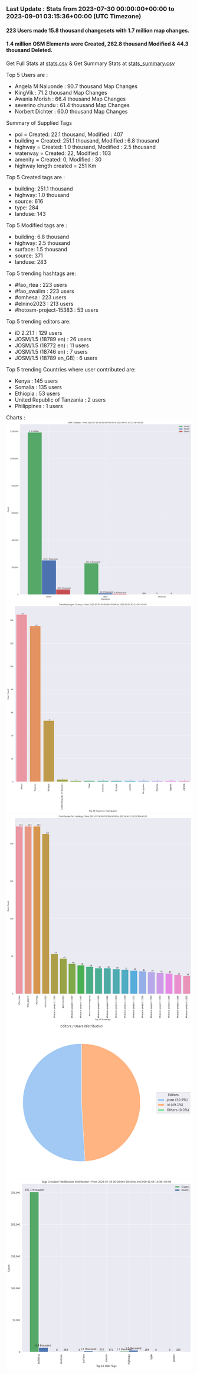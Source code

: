 ### Last Update : Stats from 2023-07-30 00:00:00+00:00 to 2023-09-01 03:15:36+00:00 (UTC Timezone)

#### 223 Users made 15.8 thousand changesets with 1.7 million map changes.
#### 1.4 million OSM Elements were Created, 262.8 thousand Modified & 44.3 thousand Deleted.
Get Full Stats at [stats.csv](/stats/omhesa/Daily/stats.csv)
 & Get Summary Stats at [stats_summary.csv](/stats/omhesa/Daily/stats_summary.csv)

Top 5 Users are : 
- Angela M Naluonde : 90.7 thousand Map Changes
- KingVik : 71.2 thousand Map Changes
- Awania Morish : 66.4 thousand Map Changes
- severino chundu : 61.4 thousand Map Changes
- Norbert Dichter : 60.0 thousand Map Changes

Summary of Supplied Tags
- poi = Created: 22.1 thousand, Modified : 407
- building = Created: 251.1 thousand, Modified : 6.8 thousand
- highway = Created: 1.0 thousand, Modified : 2.5 thousand
- waterway = Created: 22, Modified : 103
- amenity = Created: 0, Modified : 30
- highway length created = 251 Km


Top 5 Created tags are :
- building: 251.1 thousand
- highway: 1.0 thousand
- source: 616
- type: 284
- landuse: 143


Top 5 Modified tags are :
- building: 6.8 thousand
- highway: 2.5 thousand
- surface: 1.5 thousand
- source: 371
- landuse: 283


Top 5 trending hashtags are:
- #fao_rtea : 223 users
- #fao_swalim : 223 users
- #omhesa : 223 users
- #elnino2023 : 213 users
- #hotosm-project-15383 : 53 users


Top 5 trending editors are:
- iD 2.21.1 : 129 users
- JOSM/1.5 (18789 en) : 26 users
- JOSM/1.5 (18772 en) : 11 users
- JOSM/1.5 (18746 en) : 7 users
- JOSM/1.5 (18789 en_GB) : 6 users


Top 5 trending Countries where user contributed are:
- Kenya : 145 users
- Somalia : 135 users
- Ethiopia : 53 users
- United Republic of Tanzania : 2 users
- Philippines : 1 users


 Charts : 
![Alt text](./stats_osm_changes.png) 
![Alt text](./stats_users_per_country.png) 
![Alt text](./stats_users_per_hashtag.png) 
![Alt text](./stats_editors_pie_chart.png) 
![Alt text](./stats_tags.png) 
